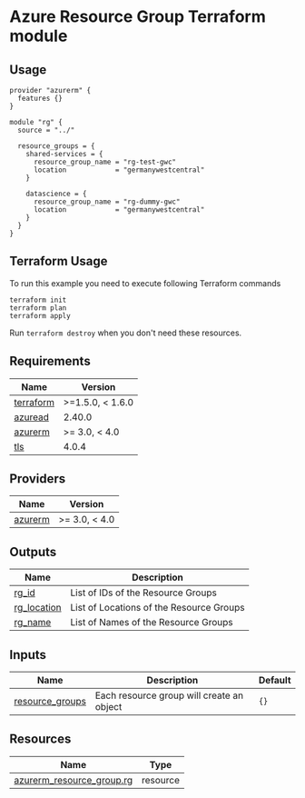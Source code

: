 <!-- BEGIN_TF_DOCS -->
# Azure Resource Group Terraform module

## Usage

```
provider "azurerm" {
  features {}
}

module "rg" {
  source = "../"

  resource_groups = {
    shared-services = {
      resource_group_name = "rg-test-gwc"
      location            = "germanywestcentral"
    }

    datascience = {
      resource_group_name = "rg-dummy-gwc"
      location            = "germanywestcentral"
    }
  }
}
```

## Terraform Usage

To run this example you need to execute following Terraform commands

```hcl
terraform init
terraform plan
terraform apply
```

Run `terraform destroy` when you don't need these resources.

## Requirements

| Name | Version |
|------|---------|
| <a name="requirement_terraform"></a> [terraform](#requirement\_terraform) | >=1.5.0, < 1.6.0 |
| <a name="requirement_azuread"></a> [azuread](#requirement\_azuread) | 2.40.0 |
| <a name="requirement_azurerm"></a> [azurerm](#requirement\_azurerm) | >= 3.0, < 4.0 |
| <a name="requirement_tls"></a> [tls](#requirement\_tls) | 4.0.4 |

## Providers

| Name | Version |
|------|---------|
| <a name="provider_azurerm"></a> [azurerm](#provider\_azurerm) | >= 3.0, < 4.0 |

## Outputs

| Name | Description |
|------|-------------|
| <a name="output_rg_id"></a> [rg\_id](#output\_rg\_id) | List of IDs of the Resource Groups |
| <a name="output_rg_location"></a> [rg\_location](#output\_rg\_location) | List of Locations of the Resource Groups |
| <a name="output_rg_name"></a> [rg\_name](#output\_rg\_name) | List of Names of the Resource Groups |

## Inputs

| Name | Description | Default |
|------|-------------|---------|
| <a name="input_resource_groups"></a> [resource\_groups](#input\_resource\_groups) | Each resource group will create an object | `{}` |

## Resources

| Name | Type |
|------|------|
| [azurerm_resource_group.rg](https://registry.terraform.io/providers/hashicorp/azurerm/latest/docs/resources/resource_group) | resource |

<!-- END_TF_DOCS -->